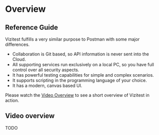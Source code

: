 # Overview

## Reference Guide

Vizitest fulfills a very similar purpose to Postman with some major differences.

- Collaboration is Git based, so API information is never sent into the Cloud.
- All supporting services run exclusively on a local PC, so you have full control over all security aspects.
- It has powerful testing capabilities for simple and complex scenarios.
- It supports scripting in the programming language of your choice.
- It has a modern, canvas based UI.

Please watch the [Video Overview](Overview.md) to see a short overview of Vizitest in action.

## Video overview

TODO
